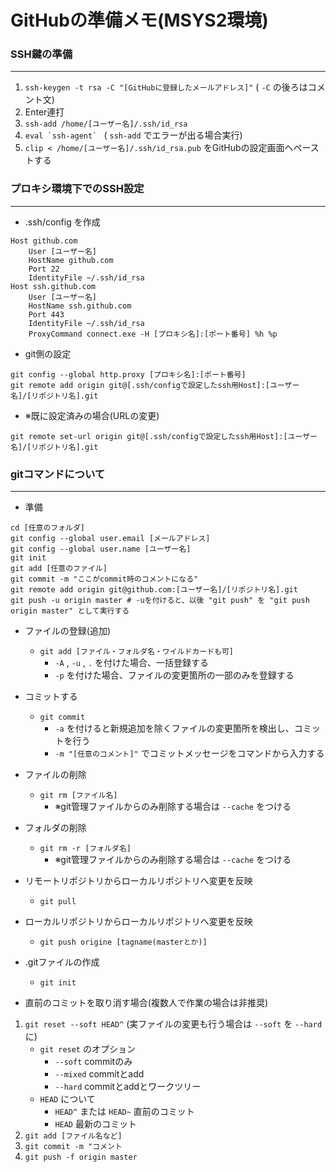 # GitHubの準備メモ(MSYS2環境)

### SSH鍵の準備
---
1. `ssh-keygen -t rsa -C "[GitHubに登録したメールアドレス]"` ( `-C` の後ろはコメント文)
1. Enter連打
1. `ssh-add /home/[ユーザー名]/.ssh/id_rsa`
1. ``eval `ssh-agent` `` ( `ssh-add` でエラーが出る場合実行) 
1. `clip < /home/[ユーザー名]/.ssh/id_rsa.pub` をGitHubの設定画面へペーストする

### プロキシ環境下でのSSH設定
---
- .ssh/config を作成
```
Host github.com
    User [ユーザー名]
    HostName github.com
    Port 22
    IdentityFile ~/.ssh/id_rsa
Host ssh.github.com
    User [ユーザー名]
    HostName ssh.github.com
    Port 443
    IdentityFile ~/.ssh/id_rsa
    ProxyCommand connect.exe -H [プロキシ名]:[ポート番号] %h %p
```
- git側の設定
```
git config --global http.proxy [プロキシ名]:[ポート番号]
git remote add origin git@[.ssh/configで設定したssh用Host]:[ユーザー名]/[リポジトリ名].git
```
- ※既に設定済みの場合(URLの変更)
```
git remote set-url origin git@[.ssh/configで設定したssh用Host]:[ユーザー名]/[リポジトリ名].git
```

### gitコマンドについて
---
- 準備
```
cd [任意のフォルダ]
git config --global user.email [メールアドレス]
git config --global user.name [ユーザー名]
git init
git add [任意のファイル]
git commit -m "ここがcommit時のコメントになる"
git remote add origin git@github.com:[ユーザー名]/[リポジトリ名].git
git push -u origin master # -uを付けると、以後 "git push" を "git push origin master" として実行する
```

- ファイルの登録(追加)
    - `git add [ファイル・フォルダ名・ワイルドカードも可]`
        - `-A` , `-u` , `.` を付けた場合、一括登録する
        - `-p` を付けた場合、ファイルの変更箇所の一部のみを登録する

- コミットする
    - `git commit`
        - `-a` を付けると新規追加を除くファイルの変更箇所を検出し、コミットを行う
        - `-m "[任意のコメント]"` でコミットメッセージをコマンドから入力する

- ファイルの削除
    - `git rm [ファイル名]`
        - ※git管理ファイルからのみ削除する場合は `--cache` をつける

- フォルダの削除
    - `git rm -r [フォルダ名]`
        - ※git管理ファイルからのみ削除する場合は `--cache` をつける

- リモートリポジトリからローカルリポジトリへ変更を反映
    - `git pull`

- ローカルリポジトリからローカルリポジトリへ変更を反映
    - `git push origine [tagname(masterとか)]`

- .gitファイルの作成
    - `git init`

- 直前のコミットを取り消す場合(複数人で作業の場合は非推奨)
1. `git reset --soft HEAD^` (実ファイルの変更も行う場合は `--soft` を `--hard` に)
    - `git reset` のオプション
        - `--soft` commitのみ
        - `--mixed` commitとadd
        - `--hard` commitとaddとワークツリー
    - `HEAD` について
        - `HEAD^` または `HEAD~` 直前のコミット
        - `HEAD` 最新のコミット
1. `git add [ファイル名など]`
1. `git commit -m "コメント`
1. `git push -f origin master`

